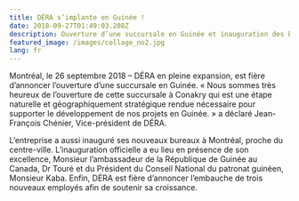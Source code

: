 ```yaml
---
title: DÉRA s’implante en Guinée !
date: 2018-09-27T01:49:03.208Z
description: Ouverture d’une succursale en Guinée et inauguration des bureaux de Montréal.
featured_image: /images/collage_no2.jpg
lang: fr
---
```

Montréal, le 26 septembre 2018 – DÉRA en pleine expansion, est fière d’annoncer l’ouverture d’une succursale en Guinée. « Nous sommes très heureux de l’ouverture de cette succursale à Conakry qui est une étape naturelle et géographiquement stratégique rendue nécessaire pour supporter le développement de nos projets en Guinée. » a déclaré Jean-François Chénier, Vice-président de DÉRA. 

L’entreprise a aussi inauguré ses nouveaux bureaux à Montréal, proche du centre-ville. L’inauguration officielle a eu lieu en présence de son excellence, Monsieur l’ambassadeur de la République de Guinée au Canada, Dr Touré et du Président du Conseil National du patronat guinéen, Monsieur Kaba. Enfin, DÉRA est fière d’annoncer l’embauche de trois nouveaux employés afin de soutenir sa croissance.

